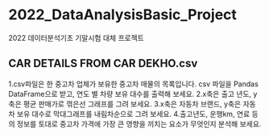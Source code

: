 # 2022_DataAnalysisBasic_Project
2022 데이터분석기초 기말시험 대체 프로젝트
## CAR DETAILS FROM CAR DEKHO.csv
1.csv파일은 한 중고차 업체가 보유한 중고차 매물의 목록입니다. csv 파일을 Pandas DataFrame으로 받고, 연도 별 차량 보유 대수를 출력해 보세요.
2.x축은 출고 년도, y축은 평균 판매가로 꺾은선 그래프를 그려 보세요.
3.x축은 자동차 브랜드, y축은 자동차 보유 대수로 막대그래프를 내림차순으로 그려 보세요.
4.출고년도, 운행km, 연료 등의 정보를 토대로 중고차 가격에 가장 큰 영향을 끼치는 요소가 무엇인지 분석해 보세요.